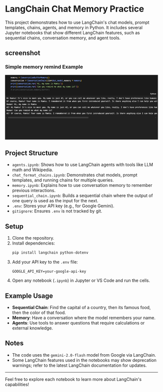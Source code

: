 # LangChain Chat Memory Practice

This project demonstrates how to use LangChain's chat models, prompt templates, chains, agents, and memory in Python. It includes several Jupyter notebooks that show different LangChain features, such as sequential chains, conversation memory, and agent tools.

## screenshot

### Simple memory remind Example
![Simple memory remind Screenshot](images/prac.jpg)


## Project Structure

- `agents.ipynb`: Shows how to use LangChain agents with tools like LLM math and Wikipedia.
- `chat_format_chains.ipynb`: Demonstrates chat models, prompt templates, and running chains for multiple queries.
- `memory.ipynb`: Explains how to use conversation memory to remember previous interactions.
- `sequential_chain.ipynb`: Builds a sequential chain where the output of one query is used as the input for the next.
- `.env`: Stores your API key (e.g., for Google Gemini).
- `gitignore`: Ensures `.env` is not tracked by git.

## Setup

1. Clone the repository.
2. Install dependencies:
    ```sh
    pip install langchain python-dotenv
    ```
3. Add your API key to the `.env` file:
    ```
    GOOGLE_API_KEY=your-google-api-key
    ```
4. Open any notebook (`.ipynb`) in Jupyter or VS Code and run the cells.

## Example Usage

- **Sequential Chain**: Find the capital of a country, then its famous food, then the color of that food.
- **Memory**: Have a conversation where the model remembers your name.
- **Agents**: Use tools to answer questions that require calculations or external knowledge.

## Notes

- The code uses the `gemini-2.0-flash` model from Google via LangChain.
- Some LangChain features used in the notebooks may show deprecation warnings; refer to the latest LangChain documentation for updates.

---

Feel free to explore each notebook to learn more about LangChain's capabilities!
